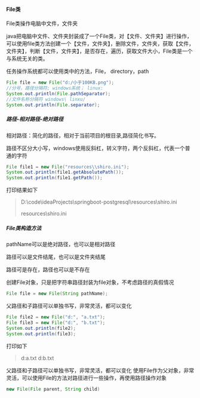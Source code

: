 #### File类
File类操作电脑中文件，文件夹

java把电脑中文件、文件夹封装成了一个File类，对【文件、文件夹】进行操作，可以使用file类方法创建一个【文件，文件夹】，删除文件，文件夹，获取【文件，文件夹】，判断【文件，文件夹】，是否存在，遍历，获取文件大小，File类是一个与系统无关的类。

任务操作系统都可以使用类中的方法，File， directory，path

```java
File file = new File("d:/小于100KB.png");
//分号，路径分隔符; windows系统； linux:
System.out.println(File.pathSeparator);
//文件名称分隔符 windows\ linxu/
System.out.println(File.separator);
```

##### 路径-相对路径-绝对路径

相对路径：简化的路径，相对于当前项目的根目录,路径简化书写。

路径不区分大小写，windows使用反斜杠，转义字符，两个反斜杠，代表一个普通的字符

```java
File file1 = new File("resources\\shiro.ini");
System.out.println(file1.getAbsolutePath());
System.out.println(file1.getPath());
```
打印结果如下
> D:\code\ideaProjects\springboot-postgresql\resources\shiro.ini 
> 
> resources\shiro.ini

##### File类构造方法

pathName可以是绝对路径，也可以是相对路径

路径可以是文件结尾，也可以是文件夹结尾

路径可是存在，路径也可以是不存在

创建File对象，只是把字符串路径封装为file对象，不考虑路径的真假情况


```java
File file = new File(String pathName);
```

父路径和子路径可以单独书写，非常灵活，都可以变化

```java
File file2 = new File("d:", "a.txt");
File file3 = new File("d:", "b.txt");
System.out.println(file2);
System.out.println(file3);
```
打印如下
> d:a.txt
> d:b.txt

父路径和子路径可以单独书写，非常灵活，都可以变化
使用File作为父对象，非常灵活，可以使用File的方法对路径进行一些操作，再使用路径操作对象

```java
new File(File parent, String child)
```
